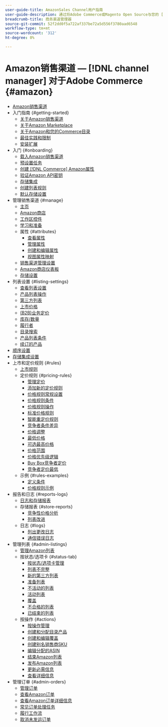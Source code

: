 ```yaml
---
user-guide-title: AmazonSales Channel用户指南
user-guide-description: 通过将Adobe Commerce或Magento Open Source与您的 [!DNL Amazon Seller Central] 帐户。
breadcrumb-title: 商务渠道管理器
source-git-commit: 52f2dd0f5a722af337be72a5d556f3780aad6548
workflow-type: tm+mt
source-wordcount: '312'
ht-degree: 0%

---
```



# Amazon销售渠道 —  [!DNL channel manager] 对于Adobe Commerce {#amazon}

- [Amazon销售渠道](overview.md)
- 入门指南 {#getting-started}
   - [关于Amazon销售渠道](about-amazon-sales-channel.md)
   - [关于Amazon Marketplace](about-amazon-marketplace.md)
   - [关于Amazon和您的Commerce目录](about-listings-and-catalog.md)
   - [最佳实践和限制](amazon-best-practices.md)
   - [安装扩展](install.md)
- 入门 {#onboarding}
   - [载入Amazon销售渠道](amazon-onboarding-home.md)
   - [预设置任务](amazon-pre-setup-tasks.md)
   - [创建 [!DNL Commerce] Amazon属性](ob-creating-magento-attributes.md)
   - [验证Amazon API密钥](amazon-verify-api-key.md)
   - [存储集成](store-integration.md)
   - [创建列表规则](ob-create-listing-rule.md)
   - [默认存储设置](default-store-settings.md)
- 管理销售渠道 {#manage}
   - [主页](amazon-sales-channel-home.md)
   - [Amazon商店](managing-stores.md)
   - [工作区控件](workspace-controls.md)
   - [学习和准备](learning-preparation.md)
   - 属性 {#attributes}
      - [查看属性](attributes-view.md)
      - [管理属性](managing-attributes.md)
      - [创建和编辑属性](creating-attributes.md)
      - [视图属性映射](amazon-matching-attributes-values.md)
   - [销售渠道管理设置](sales-channel-settings.md)
   - [Amazon商店仪表板](amazon-store-dashboard.md)
   - [存储设置](ob-store-review.md)
- 列表设置 {#listing-settings}
   - [查看列表设置](listing-settings.md)
   - [产品列表操作](product-listing-actions.md)
   - [第三方列表](third-party-listing-settings.md)
   - [上市价格](listing-price.md)
   - [(B2B)业务定价](business-pricing.md)
   - [库存/数量](stock-quantity.md)
   - [履行者](fulfilled-by.md)
   - [目录搜索](catalog-search.md)
   - [产品列表条件](product-listing-condition.md)
   - [续订的产品](renewed-products.md)
- [顺序设置](order-settings.md)
- [存储集成设置](store-integration-settings.md)
- 上市和定价规则 {#rules}
   - [上市规则](listing-rules.md)
   - 定价规则 {#pricing-rules}
      - [管理定价](pricing-products.md)
      - [添加新的定价规则](add-pricing-rule.md)
      - [价格规则常规设置](pricing-rule-general-settings.md)
      - [价格规则条件](pricing-rule-conditions.md)
      - [价格规则操作](pricing-rule-actions.md)
      - [标准价格规则](standard-price-rules.md)
      - [智能重定价规则](intelligent-repricing-rules.md)
      - [竞争者条件差异](competitor-conditional-variances.md)
      - [价格调整](price-adjustment.md)
      - [最低价格](floor-price.md)
      - [可选最高价格](optional-ceiling-price.md)
      - [价格范围](price-scope.md)
      - [价格优先级逻辑](price-priority-logic.md)
      - [Buy Box竞争者定价](buy-box-competitor-pricing.md)
      - [竞争者定价最低](lowest-competitor-pricing.md)
   - 示例 {#rules-examples}
      - [定义条件](ob-define-condition-example.md)
      - [价格规则示例](price-rule-examples.md)
- 报告和日志 {#reports-logs}
   - [日志和存储报表](amazon-logs-reports.md)
   - 存储报表 {#store-reports}
      - [竞争性价格分析](competitive-price-analysis.md)
      - [列表改进](listing-improvements.md)
   - 日志 {#logs}
      - [列出更改日志](listing-changes-log.md)
      - [通信错误日志](communication-errors-log.md)
- 管理列表 {#admin-listings}
   - [管理Amazon列表](managing-product-listings.md)
   - 按状态/选项卡 {#status-tab}
      - [按状态/选项卡管理](managing-listings-by-tab.md)
      - [列表不完整](incomplete-listings.md)
      - [新的第三方列表](new-third-party-listings.md)
      - [准备列表](ready-to-list.md)
      - [不活动的列表](inactive-listings.md)
      - [活动列表](active-listings.md)
      - [覆盖](overrides.md)
      - [不合格的列表](ineligible-listings.md)
      - [已结束的列表](ended-listings.md)
   - 按操作 {#actions}
      - [按操作管理](managing-listings-by-action.md)
      - [创建和分配目录产品](creating-assigning-catalog-products.md)
      - [创建和编辑覆盖](creating-editing-overrides.md)
      - [创建别名销售商SKU](create-alias-seller-sku.md)
      - [编辑分配的ASIN](edit-assigned-asin.md)
      - [结束Amazon列表](end-listings-manually.md)
      - [发布Amazon列表](publish-listings-manually.md)
      - [更新必需信息](amazon-manually-update-incomplete-listing.md)
      - [查看详细信息](product-listing-details.md)
- 管理订单 {#admin-orders}
   - [管理订单](managing-orders.md)
   - [查看Amazon订单](amazon-orders-all.md)
   - [查看Amazon订单详细信息](amazon-order-details.md)
   - [常见订单处理任务](common-order-processing.md)
   - [履行工作流](fulfillment-workflows.md)
   - [取消未发运订单](cancel-unshipped-order.md)
